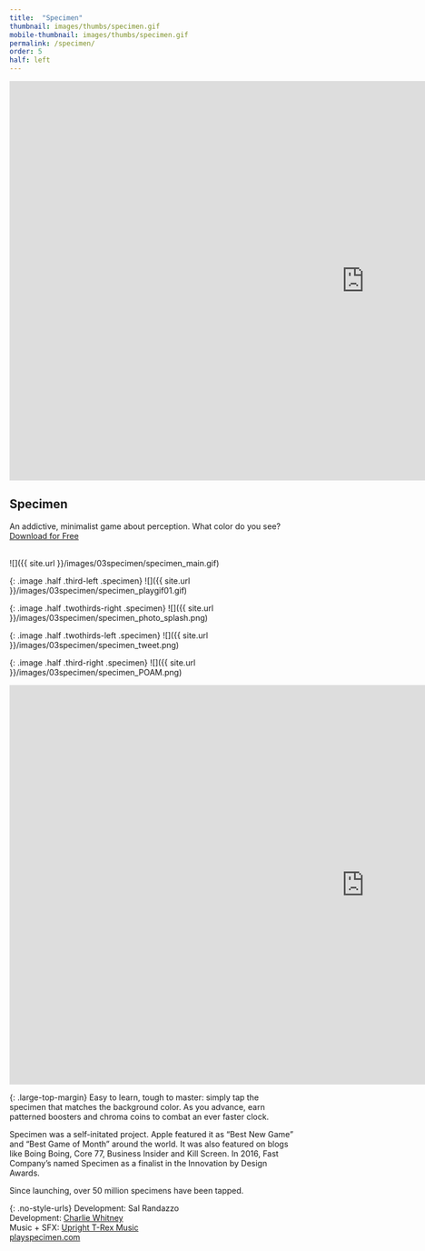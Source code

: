 ```yaml
---
title:  "Specimen"
thumbnail: images/thumbs/specimen.gif
mobile-thumbnail: images/thumbs/specimen.gif
permalink: /specimen/
order: 5
half: left
---
```


<div class='embed-container'>
<iframe src="https://player.vimeo.com/video/133349411?color=f16961&title=0&byline=0&portrait=0" width="1250" height="703" frameborder="0" webkitallowfullscreen mozallowfullscreen allowfullscreen></iframe>
</div>

## **Specimen**
An addictive, minimalist game about perception.  What color do you see? <a href="https://itunes.apple.com/us/app/specimen-a-game-about-color/id999930535?mt=8">Download for Free</a>
<br/>
<br/>



![]({{ site.url }}/images/03specimen/specimen_main.gif)

{: .image .half .third-left .specimen}
![]({{ site.url }}/images/03specimen/specimen_playgif01.gif)

{: .image .half .twothirds-right .specimen}
![]({{ site.url }}/images/03specimen/specimen_photo_splash.png)

{: .image .half .twothirds-left .specimen}
![]({{ site.url }}/images/03specimen/specimen_tweet.png)

{: .image .half .third-right .specimen}
![]({{ site.url }}/images/03specimen/specimen_POAM.png)

<div class="clear"></div>

<div class='embed-container'>
  <iframe width="1250" height="703" src="https://www.youtube.com/embed/qTdryqSqaF4?rel=0&amp;showinfo=0" frameborder="0" allowfullscreen></iframe>
</div>


{: .large-top-margin}
Easy to learn, tough to master: simply tap the specimen that matches the background color. As you advance, earn patterned boosters and chroma coins to combat an ever faster clock. 

Specimen was a self-initated project. Apple featured it as “Best New Game” and “Best Game of Month” around the world. It was also featured on blogs like Boing Boing, Core 77, Business Insider and Kill Screen. In 2016, Fast Company’s named Specimen as a finalist in the Innovation by Design Awards.

Since launching, over 50 million specimens have been tapped.
 
{: .no-style-urls}
Development: Sal Randazzo<br/>
Development: [Charlie Whitney](http://sharkbox.com/)<br/>
Music + SFX: [Upright T-Rex Music](http://uprighttrexmusic.com/)<br/>
[playspecimen.com](http://playspecimen.com)
